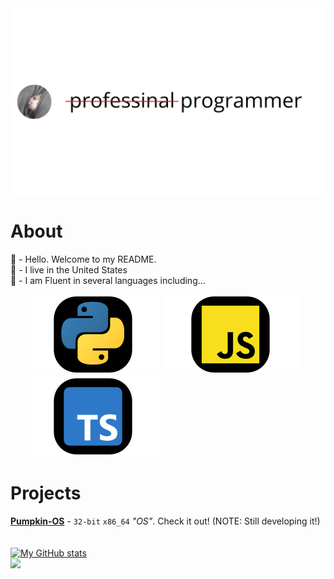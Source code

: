 <img src="https://github.com/KingUndeadCodes/KingUndeadCodes/raw/main/images/prof_pic.svg" style="display:inline;">

<!--
```c
int main() {
    const char* Location = "United States";
    const char* Languages[] = {
      "Python",
      "JavaScript",
      "TypeScript",
      "Java",
      "C",
      "HTML & CSS",
      "x86_64 assembly (NASM)",
      "Swift",
      "Rust (Limited)"
      "C++ (Limited)",
      "Go (Limited)"
    };
    return 0;
}
```
-->

# About

👋 - Hello. Welcome to my README.\
🏴 - I live in the United States\
🧠 - I am Fluent in several languages including...
<ol>
    <img src="https://github.com/KingUndeadCodes/KingUndeadCodes/raw/main/images/python.svg" style="display:inline;">
    <img src="https://github.com/KingUndeadCodes/KingUndeadCodes/raw/main/images/javascript.svg" style="display:inline;">
    <img src="https://github.com/KingUndeadCodes/KingUndeadCodes/raw/main/images/typescript.svg" style="display:inline;">
    <!-- <img src="https://github.com/KingUndeadCodes/KingUndeadCodes/raw/main/images/swift.svg" style="display:inline;"> -->
</ol>
<!--
ADD: 
  - 🦀 Rust
  - 🟨 JavaScript
  - 🟦 TypeScript
  - 🕸 Web Development Languages (HTML, CSS)
  - 🐦Swift
  - C / C++
  - 💻 x86 Assembly Language
  - Go
-->

# Projects

[**Pumpkin-OS**](https://github.com/KingUndeadCodes/Pumpkin-OS) - `32-bit` `x86_64` *"OS"*. Check it out! (NOTE: Still developing it!)\
<br />
<br />
[![My GitHub stats](https://github-readme-stats.vercel.app/api?username=KingUndeadCodes&theme=radical)](https://github.com/anuraghazra/github-readme-stats)\
![](https://komarev.com/ghpvc/?username=KingUndeadCodes)
